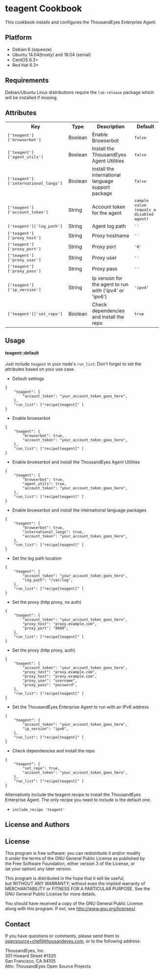 teagent Cookbook
=========================
This cookbook installs and configures the ThousandEyes Enterprise Agent.

Platform
--------
- Debian 6 (squeeze) 
- Ubuntu 14.04(trusty) and 16.04 (xenial)
- CentOS 6.3+
- Red Hat 6.3+

Requirements
------------
Debian/Ubuntu Linux distributions require the `lsb-release` package which  
will be installed if missing.

Attributes
----------
<table>
  <tr>
    <th>Key</th>
    <th>Type</th>
    <th>Description</th>
    <th>Default</th>
  </tr>
  <tr>
    <td><tt>['teagent']['browserbot']</tt></td>
    <td>Boolean</td>
    <td>Enable Browserbot</td>
    <td><tt>false</tt></td>
  </tr>
  <tr>
    <td><tt>['teagent']['agent_utils']</tt></td>
    <td>Boolean</td>
    <td>Install the ThousandEyes Agent Utilities</td>
    <td><tt>false</tt></td>
  </tr>
  <tr>
    <td><tt>['teagent']['international_langs']</tt></td>
    <td>Boolean</td>
    <td>install the international language support package</td>
    <td><tt>false</tt></td>
  </tr>
  <tr>
    <td><tt>['teagent']['account_token']</tt></td>
    <td>String</td>
    <td>Account token for the agent</td>
    <td><tt>sample value (equals a disabled agent)</tt></td>
  </tr>
  <tr>
    <td><tt>['teagent']['log_path']</tt></td>
    <td>String</td>
    <td>Agent log path</td>
    <td><tt>''</tt></td>
  </tr>
  <tr>
    <td><tt>['teagent']['proxy_host']</tt></td>
    <td>String</td>
    <td>Proxy hostname</td>
    <td><tt>''</tt></td>
  </tr>
  <tr>
    <td><tt>['teagent']['proxy_port']</tt></td>
    <td>String</td>
    <td>Proxy port</td>
    <td><tt>'0'</tt></td>
  </tr>
  <tr>
    <td><tt>['teagent']['proxy_user']</tt></td>
    <td>String</td>
    <td>Proxy user</td>
    <td><tt>''</tt></td>
  </tr>
  <tr>
    <td><tt>['teagent']['proxy_pass']</tt></td>
    <td>String</td>
    <td>Proxy pass</td>
    <td><tt>''</tt></td>
  </tr>
  <tr>
    <td><tt>['teagent']['ip_version']</tt></td>
    <td>String</td>
    <td>Ip version for the agent to run with ('ipv4' or 'ipv6')</td>
    <td><tt>'ipv4'</tt></td>
  </tr>
  <tr>
    <td><tt>['teagent']['set_repo']</tt></td>
    <td>Boolean</td>
    <td>Check dependencies and install the repo</td>
    <td><tt>true</tt></td>
  </tr>
</table>

Usage
-----
#### teagent::default
Just include `teagent` in your node's `run_list`:
Don't forget to set the attributes based on your use case.

 * Default settings
 ```
 {
     "teagent": {
         "account_token": "your_account_token_goes_here",
     },
     "run_list": ["recipe[teagent]" ] 
 }
 ```

 * Enable browserbot
 ```
 {
     "teagent": {
         "browserbot": true,
         "account_token": "your_account_token_goes_here",
     },
     "run_list": ["recipe[teagent]" ]
 }  
 ```

 * Enable browserbot and install the ThousandEyes Agent Utilities
 ```
 {
     "teagent": {
         "browserbot": true,
         "agent_utils": true,
         "account_token": "your_account_token_goes_here",
     },
     "run_list": ["recipe[teagent]" ]
 }
 ```

 * Enable browserbot and install the international language packages
 ```
 {
     "teagent": {
         "browserbot": true,
         "international_langs": true,
         "account_token": "your_account_token_goes_here",
     },
     "run_list": ["recipe[teagent]" ]
 }
 ```

 * Set the log path location
 ```
 {
     "teagent": {
         "account_token": "your_account_token_goes_here",
         "log_path": "/var/log",
     },
     "run_list": ["recipe[teagent]" ]
 }
 ```

 * Set the proxy (http proxy, no auth)
 ```
 {
     "teagent": {
         "account_token": "your_account_token_goes_here",
         "proxy_host": "proxy.example.com",
         "proxy_port": "8080",
     },
     "run_list": ["recipe[teagent]" ]
 }
 ```

 * Set the proxy (http proxy, auth)
 ```
 {
     "teagent": {
         "account_token": "your_account_token_goes_here",
         "proxy_host": "proxy.example.com",
         "proxy_host": "proxy.example.com",
         "proxy_user": "username",
         "proxy_pass": "password",
     },
     "run_list": ["recipe[teagent]" ]
 }
 ```

 * Set the ThousandEyes Enterprise Agent to run with an IPv6 address
 ```
 {
     "teagent": {
         "account_token": "your_account_token_goes_here",
         "ip_version": "ipv6",
     },
     "run_list": ["recipe[teagent]" ]
 }
 ```

 * Check dependencies and install the repo
 ```
 {
     "teagent": {
         "set_repo": true,
         "account_token": "your_account_token_goes_here",
     },
     "run_list": ["recipe[teagent]" ]
 }
 ```

Alternatively Include the teagent recipe to install the ThousandEyes Enterprise 
Agent. The only recipe you need to include is the default one.

* `include_recipe 'teagent'`

License and Authors
-------------------
## License
This program is free software: you can redistribute it and/or modify  
it under the terms of the GNU General Public License as published by  
the Free Software Foundation, either version 3 of the License, or  
(at your option) any later version.

This program is distributed in the hope that it will be useful,  
but WITHOUT ANY WARRANTY; without even the implied warranty of  
MERCHANTABILITY or FITNESS FOR A PARTICULAR PURPOSE.  See the  
GNU General Public License for more details.  

You should have received a copy of the GNU General Public License  
along with this program.  If not, see <http://www.gnu.org/licenses/>.

## Contact
If you have questions or comments, please send them to  
opensource+chef@thousandeyes.com, or to the following address:

ThousandEyes, Inc.  
301 Howard Street #1320  
San Francisco, CA  94105  
Attn: ThousandEyes Open Source Projects
